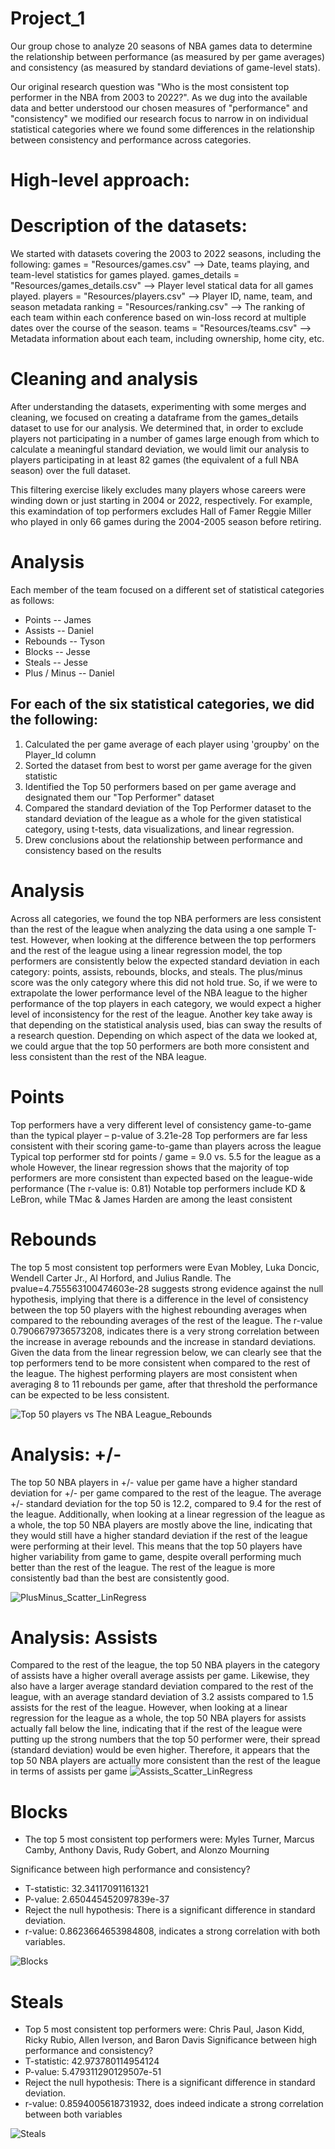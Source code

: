 # Project_1

Our group chose to analyze 20 seasons of NBA games data to determine the relationship between performance (as measured by per game averages) and consistency (as measured by standard deviations of game-level stats).

Our original research question was "Who is the most consistent top performer in the NBA from 2003 to 2022?". As we dug into the available data and better understood our chosen measures of "performance" and "consistency" we modified our research focus to narrow in on individual statistical categories where we found some differences in the relationship between consistency and performance across categories.

# High-level approach:

# Description of the datasets:
We started with datasets covering the 2003 to 2022 seasons, including the following:
games = "Resources/games.csv" --> Date, teams playing, and team-level statistics for games played.
games_details = "Resources/games_details.csv" --> Player level statical data for all games played.
players = "Resources/players.csv" --> Player ID, name, team, and season metadata
ranking = "Resources/ranking.csv" --> The ranking of each team within each conference based on win-loss record at multiple dates over the course of the season.
teams = "Resources/teams.csv" --> Metadata information about each team, including ownership, home city, etc.

# Cleaning and analysis
After understanding the datasets, experimenting with some merges and cleaning, we focused on creating a dataframe from the games_details dataset to use for our analysis. We determined that, in order to exclude players not participating in a number of games large enough from which to calculate a meaningful standard deviation, we would limit our analysis to players participating in at least 82 games (the equivalent of a full NBA season) over the full dataset. 

This filtering exercise likely excludes many players whose careers were winding down or just starting in 2004 or 2022, respectively. For example, this examindation of top performers excludes Hall of Famer Reggie Miller who played in only 66 games during the 2004-2005 season before retiring.

# Analysis
Each member of the team focused on a different set of statistical categories as follows: 
* Points -- James
* Assists -- Daniel
* Rebounds -- Tyson
* Blocks -- Jesse
* Steals -- Jesse
* Plus / Minus -- Daniel

For each of the six statistical categories, we did the following: 
- 
1. Calculated the per game average of each player using 'groupby' on the Player_Id column
2. Sorted the dataset from best to worst per game average for the given statistic
3. Identified the Top 50 performers based on per game average and designated them our "Top Performer" dataset
4. Compared the standard deviation of the Top Performer dataset to the standard deviation of the league as a whole for the given statistical category, using t-tests, data visualizations, and linear regression.
5. Drew conclusions about the relationship between performance and consistency based on the results
   
# Analysis
Across all categories, we found the top NBA performers are less consistent than the rest of the league when analyzing the data using a one sample T-test. However, when looking at the difference between the top performers and the rest of the league using a linear regression model, the top performers are consistently below the expected standard deviation in each category: points, assists, rebounds, blocks, and steals. The plus/minus score was the only category where this did not hold true. So, if we were to extrapolate the lower performance level of the NBA league to the higher performance of the top players in each category, we would expect a higher level of inconsistency for the rest of the league. 
Another key take away is that depending on the statistical analysis used, bias can sway the results of a research question. Depending on which aspect of the data we looked at, we could argue that the top 50 performers are both more consistent and less consistent than the rest of the NBA league. 

# Points 

Top performers have a very different level of consistency game-to-game than the typical player – p-value of 3.21e-28 Top performers are far less consistent with their scoring game-to-game than players across the league Typical top performer std for points / game = 9.0 vs. 5.5 for the league as a whole However, the linear regression shows that the majority of top performers are more consistent than expected based on the league-wide performance (The r-value is: 0.81) Notable top performers include KD & LeBron, while TMac & James Harden are among the least consistent

# Rebounds

The top 5 most consistent top performers were Evan Mobley, Luka Doncic, Wendell Carter Jr., Al Horford, and Julius Randle. The pvalue=4.755563100474603e-28 suggests strong evidence against the null hypothesis, implying that there is a difference in the level of consistency between the top 50 players with the highest rebounding averages when compared to the rebounding averages of the rest of the league. The r-value 0.7906679736573208, indicates there is a very strong correlation between the increase in average rebounds and the increase in standard deviations. Given the data from the linear regression below, we can clearly see that the top performers tend to be more consistent when compared to the rest of the league. The highest performing players are most consistent when averaging 8 to 11 rebounds per game, after that threshold the performance can be expected to be less consistent.

![Top 50 players vs The NBA League_Rebounds](https://github.com/TZDSGeek/Project_1/assets/137857956/298e3658-6fe3-42e1-b413-fbd0f3a0fa20)

# Analysis: +/-
The top 50 NBA players in +/- value per game have a higher standard deviation for +/- per game compared to the rest of the league. The average +/- standard deviation for the top 50 is 12.2, compared to 9.4 for the rest of the league. Additionally, when looking at a linear regression of the league as a whole, the top 50 NBA players are mostly above the line, indicating that they would still have a higher standard deviation if the rest of the league were performing at their level.
This means that the top 50 players have higher variability from game to game, despite overall performing much better than the rest of the league. The rest of the league is more consistently bad than the best are consistently good.

![PlusMinus_Scatter_LinRegress](https://github.com/TZDSGeek/Project_1/assets/111262299/808b9ac1-3b39-43e1-9d5e-b9ca12e92d3a)

# Analysis: Assists
Compared to the rest of the league, the top 50 NBA players in the category of assists have a higher overall average assists per game. Likewise, they also have a larger average standard deviation compared to the rest of the league, with an average standard deviation of 3.2 assists compared to 1.5 assists for the rest of the league.
However, when looking at a linear regression for the league as a whole, the top 50 NBA players for assists actually fall below the line, indicating that if the rest of the league were putting up the strong numbers that the top 50 performer were, their spread (standard deviation) would be even higher.
Therefore, it appears that the top 50 NBA players are actually more consistent than the rest of the league in terms of assists per game
![Assists_Scatter_LinRegress](https://github.com/TZDSGeek/Project_1/assets/111262299/94ed63c4-7ab6-4792-a2ff-b7c850e4c6f1)

# Blocks 
* The top 5 most consistent top performers were: Myles Turner, Marcus Camby, Anthony Davis, Rudy Gobert, and Alonzo Mourning

Significance between high performance and consistency?
* T-statistic: 32.34117091161321
* P-value: 2.650445452097839e-37
* Reject the null hypothesis: There is a significant difference in standard deviation.
* r-value: 0.8623664653984808, indicates a strong correlation with both variables.

![Blocks](https://github.com/TZDSGeek/Project_1/assets/62526904/277722a2-9565-462b-9b97-4694bbb20cfb)

# Steals 
* Top 5 most consistent top performers were: Chris Paul, Jason Kidd, Ricky Rubio, Allen Iverson, and Baron Davis
Significance between high performance and consistency?
* T-statistic: 42.973780114954124
* P-value: 5.479311290129507e-51
* Reject the null hypothesis: There is a significant difference in standard deviation.
* r-value:  0.8594005618731932, does indeed indicate a strong correlation between both variables

![Steals](https://github.com/TZDSGeek/Project_1/assets/62526904/6392f616-f5ed-45f1-b260-ed7cbc419950)
